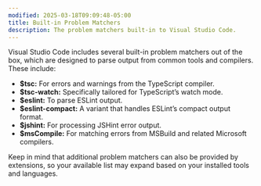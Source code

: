 ```yaml
---
modified: 2025-03-18T09:09:48-05:00
title: Built-in Problem Matchers
description: The problem matchers built-in to Visual Studio Code.
---
```


Visual Studio Code includes several built-in problem matchers out of the box, which are designed to parse output from common tools and compilers. These include:

- **$tsc:** For errors and warnings from the TypeScript compiler.
- **$tsc-watch:** Specifically tailored for TypeScript’s watch mode.
- **$eslint:** To parse ESLint output.
- **$eslint-compact:** A variant that handles ESLint’s compact output format.
- **$jshint:** For processing JSHint error output.
- **$msCompile:** For matching errors from MSBuild and related Microsoft compilers.

Keep in mind that additional problem matchers can also be provided by extensions, so your available list may expand based on your installed tools and languages.
